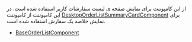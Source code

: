 <div class="dp-doc-container"">

<div class="dp-doc-tags">

<div class="desktop-version"></div>

</div>

<div class="dp-doc-body">

از این کامپوننت برای نمایش صفحه ی لیست سفارشات کاربر استفاده شده است.
در این کامپوننت از کامپوننت
 [DesktopOrderListSummaryCardComponent](DesktopOrderListSummaryCardComponent.html#readme)
برای نمایش خلاصه یک سفارش استفاده شده است.

</div>

<div class="dp-doc-links">

<div class="parent"></div>

+ [BaseOrderListComponent](BaseOrderListComponent.html#readme)

</div>

</div> 


